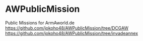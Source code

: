 # AWPublicMission
Public Missions for ArmAworld.de
https://github.com/jokoho48/AWPublicMission/tree/DCGAW
https://github.com/jokoho48/AWPublicMission/tree/invadeannex
